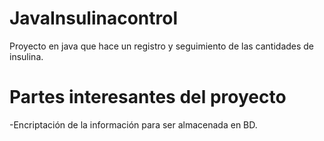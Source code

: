 # JavaInsulinacontrol

Proyecto en java que hace un registro y seguimiento de las cantidades de insulina.

# Partes interesantes del proyecto

-Encriptación de la información para ser almacenada en BD.
